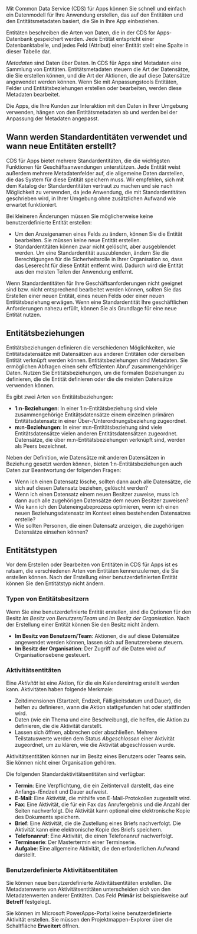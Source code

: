 Mit Common Data Service (CDS) für Apps können Sie schnell und einfach ein Datenmodell für Ihre Anwendung erstellen, das auf den Entitäten und den Entitätsmetadaten basiert, die Sie in Ihre App einbeziehen. 

Entitäten beschreiben die Arten von Daten, die in der CDS for Apps-Datenbank gespeichert werden. Jede Entität entspricht einer Datenbanktabelle, und jedes Feld (Attribut) einer Entität stellt eine Spalte in dieser Tabelle dar. 

*Metadaten* sind Daten über Daten. In CDS für Apps sind Metadaten eine Sammlung von Entitäten. Entitätsmetadaten steuern die Art der Datensätze, die Sie erstellen können, und die Art der Aktionen, die auf diese Datensätze angewendet werden können. Wenn Sie mit Anpassungstools Entitäten, Felder und Entitätsbeziehungen erstellen oder bearbeiten, werden diese Metadaten bearbeitet.

Die Apps, die Ihre Kunden zur Interaktion mit den Daten in Ihrer Umgebung verwenden, hängen von den Entitätsmetadaten ab und werden bei der Anpassung der Metadaten angepasst. 

## <a name="when-to-use-standard-entities-and-when-to-create-new-entities"></a>Wann werden Standardentitäten verwendet und wann neue Entitäten erstellt?
CDS für Apps bietet mehrere Standardentitäten, die die wichtigsten Funktionen für Geschäftsanwendungen unterstützen. Jede Entität weist außerdem mehrere Metadatenfelder auf, die allgemeine Daten darstellen, die das System für diese Entität speichern muss. Wir empfehlen, sich mit dem Katalog der Standardentitäten vertraut zu machen und sie nach Möglichkeit zu verwenden, da jede Anwendung, die mit Standardentitäten geschrieben wird, in Ihrer Umgebung ohne zusätzlichen Aufwand wie erwartet funktioniert.

Bei kleineren Änderungen müssen Sie möglicherweise keine benutzerdefinierte Entität erstellen: 

- Um den Anzeigenamen eines Felds zu ändern, können Sie die Entität bearbeiten. Sie müssen keine neue Entität erstellen.
- Standardentitäten können zwar nicht gelöscht, aber ausgeblendet werden. Um eine Standardentität auszublenden, ändern Sie die Berechtigungen für die Sicherheitsrolle in Ihrer Organisation so, dass das Leserecht für diese Entität entfernt wird. Dadurch wird die Entität aus den meisten Teilen der Anwendung entfernt.

Wenn Standardentitäten für Ihre Geschäftsanforderungen nicht geeignet sind bzw. nicht entsprechend bearbeitet werden können, sollten Sie das Erstellen einer neuen Entität, eines neuen Felds oder einer neuen Entitätsbeziehung erwägen. Wenn eine Standardentität Ihre geschäftlichen Anforderungen nahezu erfüllt, können Sie als Grundlage für eine neue Entität nutzen.

## <a name="entity-relationships"></a>Entitätsbeziehungen
Entitätsbeziehungen definieren die verschiedenen Möglichkeiten, wie Entitätsdatensätze mit Datensätzen aus anderen Entitäten oder derselben Entität verknüpft werden können. Entitätsbeziehungen sind Metadaten. Sie ermöglichen Abfragen einen sehr effizienten Abruf zusammengehöriger Daten. Nutzen Sie Entitätsbeziehungen, um die formalen Beziehungen zu definieren, die die Entität definieren oder die die meisten Datensätze verwenden können. 

Es gibt zwei Arten von Entitätsbeziehungen:

- **1:n-Beziehungen**: In einer 1:n-Entitätsbeziehung sind viele zusammengehörige Entitätsdatensätze einem einzelnen primären Entitätsdatensatz in einer Über-/Unterordnungsbeziehung zugeordnet. 
- **m:n-Beziehungen**: In einer m:n-Entitätsbeziehung sind viele Entitätsdatensätze vielen anderen Entitätsdatensätzen zugeordnet. Datensätze, die über m:n-Entitätsbeziehungen verknüpft sind, werden als Peers bezeichnet.

Neben der Definition, wie Datensätze mit anderen Datensätzen in Beziehung gesetzt werden können, bieten 1:n-Entitätsbeziehungen auch Daten zur Beantwortung der folgenden Fragen:

- Wenn ich einen Datensatz lösche, sollten dann auch alle Datensätze, die sich auf diesen Datensatz beziehen, gelöscht werden?
- Wenn ich einen Datensatz einem neuen Besitzer zuweise, muss ich dann auch alle zugehörigen Datensätze dem neuen Besitzer zuweisen?
- Wie kann ich den Dateneingabeprozess optimieren, wenn ich einen neuen Beziehungsdatensatz im Kontext eines bestehenden Datensatzes erstelle?
- Wie sollten Personen, die einen Datensatz anzeigen, die zugehörigen Datensätze einsehen können?

## <a name="entity-types"></a>Entitätstypen
Vor dem Erstellen oder Bearbeiten von Entitäten in CDS für Apps ist es ratsam, die verschiedenen Arten von Entitäten kennenzulernen, die Sie erstellen können. Nach der Erstellung einer benutzerdefinierten Entität können Sie den Entitätstyp nicht ändern. 

### <a name="types-of-entity-owners"></a>Typen von Entitätsbesitzern
Wenn Sie eine benutzerdefinierte Entität erstellen, sind die Optionen für den Besitz *Im Besitz von Benutzern/Team* und *Im Besitz der Organisation*. Nach der Erstellung einer Entität können Sie den Besitz nicht ändern. 

- **Im Besitz von Benutzern/Team**: Aktionen, die auf diese Datensätze angewendet werden können, lassen sich auf Benutzerebene steuern.
- **Im Besitz der Organisation**: Der Zugriff auf die Daten wird auf Organisationsebene gesteuert.

### <a name="activity-entities"></a>Aktivitätsentitäten
Eine *Aktivität* ist eine Aktion, für die ein Kalendereintrag erstellt werden kann. Aktivitäten haben folgende Merkmale:

- Zeitdimensionen (Startzeit, Endzeit, Fälligkeitsdatum und Dauer), die helfen zu definieren, wann die Aktion stattgefunden hat oder stattfinden wird.
- Daten (wie ein Thema und eine Beschreibung), die helfen, die Aktion zu definieren, die die Aktivität darstellt. 
- Lassen sich öffnen, abbrechen oder abschließen. Mehrere Teilstatuswerte werden dem Status *Abgeschlossen* einer Aktivität zugeordnet, um zu klären, wie die Aktivität abgeschlossen wurde. 
 
Aktivitätsentitäten können nur im Besitz eines Benutzers oder Teams sein. Sie können nicht einer Organisation gehören.

Die folgenden Standardaktivitätsentitäten sind verfügbar:

- **Termin**: Eine Verpflichtung, die ein Zeitintervall darstellt, das eine Anfangs-/Endzeit und Dauer aufweist.
- **E-Mail**: Eine Aktivität, die mithilfe von E-Mail-Protokollen zugestellt wird.
- **Fax**: Eine Aktivität, die für ein Fax das Anrufergebnis und die Anzahl der Seiten nachverfolgt. Die Aktivität kann optional eine elektronische Kopie des Dokuments speichern.
- **Brief**: Eine Aktivität, die die Zustellung eines Briefs nachverfolgt. Die Aktivität kann eine elektronische Kopie des Briefs speichern.
- **Telefonanruf**: Eine Aktivität, die einen Telefonanruf nachverfolgt.
- **Terminserie**: Der Mastertermin einer Terminserie.
- **Aufgabe**: Eine allgemeine Aktivität, die den erforderlichen Aufwand darstellt.

### <a name="custom-activity-entities"></a>Benutzerdefinierte Aktivitätsentitäten
Sie können neue benutzerdefinierte Aktivitätsentitäten erstellen. Die Metadatenwerte von Aktivitätsentitäten unterscheiden sich von den Metadatenwerten anderer Entitäten. Das Feld **Primär** ist beispielsweise auf **Betreff** festgelegt. 

Sie können im Microsoft PowerApps-Portal keine benutzerdefinierte Aktivität erstellen. Sie müssen den Projektmappen-Explorer über die Schaltfläche **Erweitert** öffnen. 
